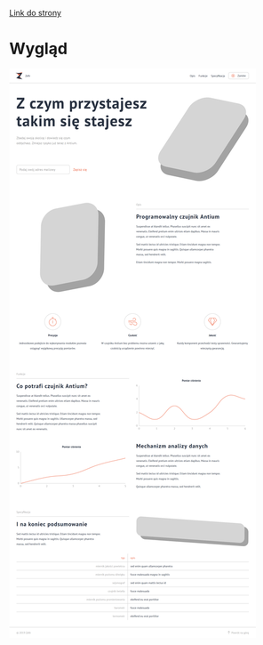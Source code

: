 [Link do strony](https://floreq.github.io/pick-project/)

# Wygląd
![Page](/pick-project-page.png )
